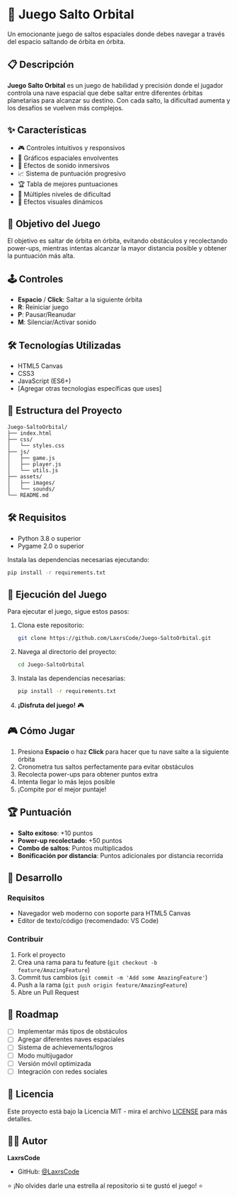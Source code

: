 
# 🚀 Juego Salto Orbital

Un emocionante juego de saltos espaciales donde debes navegar a través del espacio saltando de órbita en órbita.

## 📋 Descripción

**Juego Salto Orbital** es un juego de habilidad y precisión donde el jugador controla una nave espacial que debe saltar entre diferentes órbitas planetarias para alcanzar su destino. Con cada salto, la dificultad aumenta y los desafíos se vuelven más complejos.

## ✨ Características

- 🎮 Controles intuitivos y responsivos
- 🌌 Gráficos espaciales envolventes
- 🎵 Efectos de sonido inmersivos
- 📈 Sistema de puntuación progresivo
- 🏆 Tabla de mejores puntuaciones
- 🎯 Múltiples niveles de dificultad
- 🌟 Efectos visuales dinámicos

## 🎯 Objetivo del Juego

El objetivo es saltar de órbita en órbita, evitando obstáculos y recolectando power-ups, mientras intentas alcanzar la mayor distancia posible y obtener la puntuación más alta.

## 🕹️ Controles

- **Espacio** / **Click**: Saltar a la siguiente órbita
- **R**: Reiniciar juego
- **P**: Pausar/Reanudar
- **M**: Silenciar/Activar sonido

## 🛠️ Tecnologías Utilizadas

- HTML5 Canvas
- CSS3
- JavaScript (ES6+)
- [Agregar otras tecnologías específicas que uses]

## 📁 Estructura del Proyecto

```
Juego-SaltoOrbital/
├── index.html
├── css/
│   └── styles.css
├── js/
│   ├── game.js
│   ├── player.js
│   └── utils.js
├── assets/
│   ├── images/
│   └── sounds/
└── README.md
```

## 🛠️ Requisitos

- Python 3.8 o superior
- Pygame 2.0 o superior

Instala las dependencias necesarias ejecutando:

```bash
pip install -r requirements.txt
```

## 🚀 Ejecución del Juego

Para ejecutar el juego, sigue estos pasos:

1. Clona este repositorio:
    ```bash
    git clone https://github.com/LaxrsCode/Juego-SaltoOrbital.git
    ```

2. Navega al directorio del proyecto:
    ```bash
    cd Juego-SaltoOrbital
    ```

3. Instala las dependencias necesarias:
    ```bash
    pip install -r requirements.txt
    ```

4. **¡Disfruta del juego!** 🎮

## 🎮 Cómo Jugar

1. Presiona **Espacio** o haz **Click** para hacer que tu nave salte a la siguiente órbita
2. Cronometra tus saltos perfectamente para evitar obstáculos
3. Recolecta power-ups para obtener puntos extra
4. Intenta llegar lo más lejos posible
5. ¡Compite por el mejor puntaje!

## 🏆 Puntuación

- **Salto exitoso**: +10 puntos
- **Power-up recolectado**: +50 puntos
- **Combo de saltos**: Puntos multiplicados
- **Bonificación por distancia**: Puntos adicionales por distancia recorrida

## 🔧 Desarrollo

### Requisitos

- Navegador web moderno con soporte para HTML5 Canvas
- Editor de texto/código (recomendado: VS Code)

### Contribuir

1. Fork el proyecto
2. Crea una rama para tu feature (`git checkout -b feature/AmazingFeature`)
3. Commit tus cambios (`git commit -m 'Add some AmazingFeature'`)
4. Push a la rama (`git push origin feature/AmazingFeature`)
5. Abre un Pull Request

## 📝 Roadmap

- [ ] Implementar más tipos de obstáculos
- [ ] Agregar diferentes naves espaciales
- [ ] Sistema de achievements/logros
- [ ] Modo multijugador
- [ ] Versión móvil optimizada
- [ ] Integración con redes sociales

## 📄 Licencia

Este proyecto está bajo la Licencia MIT - mira el archivo [LICENSE](LICENSE) para más detalles.

## 👨‍💻 Autor

**LaxrsCode**  
- GitHub: [@LaxrsCode](https://github.com/LaxrsCode)

⭐ ¡No olvides darle una estrella al repositorio si te gustó el juego! ⭐
